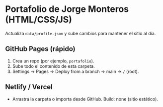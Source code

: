 # Portafolio de Jorge Monteros (HTML/CSS/JS)
Actualiza `data/profile.json` y sube cambios para mantener el sitio al día.

## GitHub Pages (rápido)
1. Crea un repo (por ejemplo, `portafolio`).
2. Sube todo el contenido de esta carpeta.
3. Settings → Pages → Deploy from a branch → main → `/` (root).

## Netlify / Vercel
- Arrastra la carpeta o importa desde GitHub. Build: none (sitio estático).
